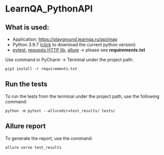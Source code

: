 # LearnQA_PythonAPI

## What is used:
- Application: https://playground.learnqa.ru/api/map
- Python 3.9.7 ([click](https://www.python.org/downloads/) to download the current python version)
- [pytest](https://docs.pytest.org/en/latest/getting-started.html#), [requests HTTP lib](https://docs.python-requests.org/en/latest/), [allure](https://docs.qameta.io/allure/#_pytest) -> please see ***requirements.txt***

Use command in PyCharm -> Terminal under the project path:
```
pip3 install -r requirements.txt
```
## Run the tests
To run the tests from the terminal under the project path, use the following command:
```
python -m pytest --alluredir=test_results/ tests/
```
## Allure report
To generate the report, use the command:
```
allure serve test_results
```

